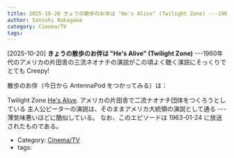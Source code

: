 ```yaml
---
title: 2025-10-20 きょうの散歩のお伴は "He's Alive" (Twilight Zone) ---1960年代のアメリカの片田舎の三流ネオナチの演説がこの頃よく聴く演説にそっくりで とても Creepy!
author: Satoshi Nakagawa
category: Cinema/TV
tags: 
---
```


[2025-10-20] **きょうの散歩のお伴は "He's Alive" (Twilight Zone)**  ---1960年代のアメリカの片田舎の三流ネオナチの演説がこの頃よく聴く演説にそっくりで とても Creepy!

散歩のお伴（今日から AntennaPod をつかってみる）は：

Twilight Zone
[He's Alive](https://en.wikipedia.org/wiki/He%27s_Alive).
アメリカの片田舎で二流ナオナチ団体をつくろうとしている
主人公ピーターの演説は、そのままアメリカ大統領の演説として通る ---
薄気味悪いほどに酷似している。
なお、このエピソードは 1963-01-24 に放送されたものである。

- Category: [Cinema/TV](https://merapano.github.io/categories.html#Cinema/TV)
- tags: 
